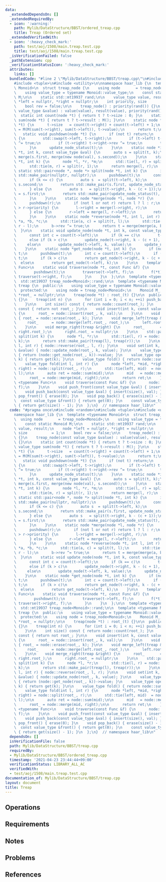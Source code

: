 ```yaml
---
data:
  _extendedDependsOn: []
  _extendedRequiredBy:
  - icon: ':warning:'
    path: Mylib/DataStructure/BBST/ordered_treap.cpp
    title: Treap (Ordered set)
  _extendedVerifiedWith:
  - icon: ':heavy_check_mark:'
    path: test/aoj/1508/main.treap.test.cpp
    title: test/aoj/1508/main.treap.test.cpp
  _isVerificationFailed: false
  _pathExtension: cpp
  _verificationStatusIcon: ':heavy_check_mark:'
  attributes:
    links: []
  bundledCode: "#line 2 \"Mylib/DataStructure/BBST/treap.cpp\"\n#include <random>\n\
    #include <tuple>\n#include <utility>\n\nnamespace haar_lib {\n  template <typename\
    \ Monoid>\n  struct treap_node {\n    using node       = treap_node<Monoid>;\n\
    \    using value_type = typename Monoid::value_type;\n    const static Monoid\
    \ M;\n\n    static std::mt19937 rand;\n\n    value_type value, result;\n    node\
    \ *left = nullptr, *right = nullptr;\n    int priority, size           = 1;\n\
    \    bool rev = false;\n\n    treap_node() : priority(rand()) {}\n    treap_node(const\
    \ value_type &value) : value(value), result(value), priority(rand()) {}\n\n  \
    \  static int count(node *t) { return t ? t->size : 0; }\n    static value_type\
    \ sum(node *t) { return t ? t->result : M(); }\n\n    static node *update_node_status(node\
    \ *t) {\n      t->size   = count(t->right) + count(t->left) + 1;\n      t->result\
    \ = M(M(sum(t->right), sum(t->left)), t->value);\n      return t;\n    }\n\n \
    \   static void pushdown(node *t) {\n      if (not t) return;\n      if (t->rev)\
    \ {\n        std::swap(t->left, t->right);\n        if (t->left) t->left->rev\
    \ ^= true;\n        if (t->right) t->right->rev ^= true;\n        t->rev = false;\n\
    \      }\n      update_node_status(t);\n    }\n\n    static node *insert(node\
    \ *t, int k, const value_type &val) {\n      auto s = split(t, k);\n      return\
    \ merge(s.first, merge(new node(val), s.second));\n    }\n\n    static node *erase(node\
    \ *t, int k) {\n      node *l, *r, *m;\n      std::tie(l, r) = split(t, k);\n\
    \      std::tie(m, r) = split(r, 1);\n      return merge(l, r);\n    }\n\n   \
    \ static std::pair<node *, node *> split(node *t, int k) {\n      if (not t) return\
    \ std::make_pair(nullptr, nullptr);\n      pushdown(t);\n      const int c = count(t->left);\n\
    \      if (k <= c) {\n        auto s  = split(t->left, k);\n        t->left =\
    \ s.second;\n        return std::make_pair(s.first, update_node_status(t));\n\
    \      } else {\n        auto s   = split(t->right, k - (c + 1));\n        t->right\
    \ = s.first;\n        return std::make_pair(update_node_status(t), s.second);\n\
    \      }\n    }\n\n    static node *merge(node *l, node *r) {\n      pushdown(l);\n\
    \      pushdown(r);\n      if (not l or not r) return l ? l : r;\n      if (l->priority\
    \ > r->priority) {\n        l->right = merge(l->right, r);\n        return update_node_status(l);\n\
    \      } else {\n        r->left = merge(l, r->left);\n        return update_node_status(r);\n\
    \      }\n    }\n\n    static node *reverse(node *t, int l, int r) {\n      node\
    \ *a, *b, *c;\n      std::tie(a, c) = split(t, l);\n      std::tie(b, c) = split(c,\
    \ r - l);\n      b->rev ^= true;\n      return t = merge(merge(a, b), c);\n  \
    \  }\n\n    static void update_node(node *t, int k, const value_type &value) {\n\
    \      const int c = count(t->left);\n      if (k == c)\n        t->value = value;\n\
    \      else if (k > c)\n        update_node(t->right, k - (c + 1), value);\n \
    \     else\n        update_node(t->left, k, value);\n      update_node_status(t);\n\
    \    }\n\n    static node *get_node(node *t, int k) {\n      if (not t) return\
    \ t;\n      pushdown(t);\n      int c = count(t->left);\n      if (k == c) return\
    \ t;\n      if (k > c)\n        return get_node(t->right, k - (c + 1));\n    \
    \  else\n        return get_node(t->left, k);\n    }\n\n    template <typename\
    \ Func>\n    static void traverse(node *t, const Func &f) {\n      if (t) {\n\
    \        pushdown(t);\n        traverse(t->left, f);\n        f(*t);\n       \
    \ traverse(t->right, f);\n      }\n    }\n  };\n\n  template <typename Monoid>\n\
    \  std::mt19937 treap_node<Monoid>::rand;\n\n  template <typename Monoid>\n  class\
    \ treap {\n  public:\n    using value_type = typename Monoid::value_type;\n\n\
    \  protected:\n    using node = treap_node<Monoid>;\n    Monoid M_;\n    node\
    \ *root_ = nullptr;\n\n    treap(node *t) : root_(t) {}\n\n  public:\n    treap()\
    \ {}\n    treap(int n) {\n      for (int i = 0; i < n; ++i) push_back(M_());\n\
    \    }\n\n    int size() const { return node::count(root_); }\n    bool empty()\
    \ const { return not root_; }\n\n    void insert(int k, const value_type &val)\
    \ {\n      root_ = node::insert(root_, k, val);\n    }\n\n    void erase(int k)\
    \ { root_ = node::erase(root_, k); }\n\n    void merge_left(treap &left) {\n \
    \     root_      = node::merge(left.root_, root_);\n      left.root_ = nullptr;\n\
    \    }\n\n    void merge_right(treap &right) {\n      root_       = node::merge(root_,\
    \ right.root_);\n      right.root_ = nullptr;\n    }\n\n    std::pair<treap, treap>\
    \ split(int k) {\n      node *l, *r;\n      std::tie(l, r) = node::split(root_,\
    \ k);\n      return std::make_pair(treap(l), treap(r));\n    }\n\n    void reverse(int\
    \ l, int r) { node::reverse(root_, l, r); }\n\n    void set(int k, const value_type\
    \ &value) { node::update_node(root_, k, value); }\n\n    value_type get(int k)\
    \ { return (node::get_node(root_, k))->value; }\n    value_type operator[](int\
    \ k) { return get(k); }\n\n    value_type fold() { return node::sum(root_); }\n\
    \    value_type fold(int l, int r) {\n      node *left, *mid, *right;\n      std::tie(mid,\
    \ right) = node::split(root_, r);\n      std::tie(left, mid)  = node::split(mid,\
    \ l);\n\n      auto ret = node::sum(mid);\n\n      mid   = node::merge(left, mid);\n\
    \      root_ = node::merge(mid, right);\n\n      return ret;\n    }\n\n    template\
    \ <typename Func>\n    void traverse(const Func &f) {\n      node::traverse(root_,\
    \ f);\n    }\n\n    void push_front(const value_type &val) { insert(0, val); }\n\
    \    void push_back(const value_type &val) { insert(size(), val); }\n\n    void\
    \ pop_front() { erase(0); }\n    void pop_back() { erase(size() - 1); }\n\n  \
    \  const value_type &front() { return get(0); }\n    const value_type &back()\
    \ { return get(size() - 1); }\n  };\n}  // namespace haar_lib\n"
  code: "#pragma once\n#include <random>\n#include <tuple>\n#include <utility>\n\n\
    namespace haar_lib {\n  template <typename Monoid>\n  struct treap_node {\n  \
    \  using node       = treap_node<Monoid>;\n    using value_type = typename Monoid::value_type;\n\
    \    const static Monoid M;\n\n    static std::mt19937 rand;\n\n    value_type\
    \ value, result;\n    node *left = nullptr, *right = nullptr;\n    int priority,\
    \ size           = 1;\n    bool rev = false;\n\n    treap_node() : priority(rand())\
    \ {}\n    treap_node(const value_type &value) : value(value), result(value), priority(rand())\
    \ {}\n\n    static int count(node *t) { return t ? t->size : 0; }\n    static\
    \ value_type sum(node *t) { return t ? t->result : M(); }\n\n    static node *update_node_status(node\
    \ *t) {\n      t->size   = count(t->right) + count(t->left) + 1;\n      t->result\
    \ = M(M(sum(t->right), sum(t->left)), t->value);\n      return t;\n    }\n\n \
    \   static void pushdown(node *t) {\n      if (not t) return;\n      if (t->rev)\
    \ {\n        std::swap(t->left, t->right);\n        if (t->left) t->left->rev\
    \ ^= true;\n        if (t->right) t->right->rev ^= true;\n        t->rev = false;\n\
    \      }\n      update_node_status(t);\n    }\n\n    static node *insert(node\
    \ *t, int k, const value_type &val) {\n      auto s = split(t, k);\n      return\
    \ merge(s.first, merge(new node(val), s.second));\n    }\n\n    static node *erase(node\
    \ *t, int k) {\n      node *l, *r, *m;\n      std::tie(l, r) = split(t, k);\n\
    \      std::tie(m, r) = split(r, 1);\n      return merge(l, r);\n    }\n\n   \
    \ static std::pair<node *, node *> split(node *t, int k) {\n      if (not t) return\
    \ std::make_pair(nullptr, nullptr);\n      pushdown(t);\n      const int c = count(t->left);\n\
    \      if (k <= c) {\n        auto s  = split(t->left, k);\n        t->left =\
    \ s.second;\n        return std::make_pair(s.first, update_node_status(t));\n\
    \      } else {\n        auto s   = split(t->right, k - (c + 1));\n        t->right\
    \ = s.first;\n        return std::make_pair(update_node_status(t), s.second);\n\
    \      }\n    }\n\n    static node *merge(node *l, node *r) {\n      pushdown(l);\n\
    \      pushdown(r);\n      if (not l or not r) return l ? l : r;\n      if (l->priority\
    \ > r->priority) {\n        l->right = merge(l->right, r);\n        return update_node_status(l);\n\
    \      } else {\n        r->left = merge(l, r->left);\n        return update_node_status(r);\n\
    \      }\n    }\n\n    static node *reverse(node *t, int l, int r) {\n      node\
    \ *a, *b, *c;\n      std::tie(a, c) = split(t, l);\n      std::tie(b, c) = split(c,\
    \ r - l);\n      b->rev ^= true;\n      return t = merge(merge(a, b), c);\n  \
    \  }\n\n    static void update_node(node *t, int k, const value_type &value) {\n\
    \      const int c = count(t->left);\n      if (k == c)\n        t->value = value;\n\
    \      else if (k > c)\n        update_node(t->right, k - (c + 1), value);\n \
    \     else\n        update_node(t->left, k, value);\n      update_node_status(t);\n\
    \    }\n\n    static node *get_node(node *t, int k) {\n      if (not t) return\
    \ t;\n      pushdown(t);\n      int c = count(t->left);\n      if (k == c) return\
    \ t;\n      if (k > c)\n        return get_node(t->right, k - (c + 1));\n    \
    \  else\n        return get_node(t->left, k);\n    }\n\n    template <typename\
    \ Func>\n    static void traverse(node *t, const Func &f) {\n      if (t) {\n\
    \        pushdown(t);\n        traverse(t->left, f);\n        f(*t);\n       \
    \ traverse(t->right, f);\n      }\n    }\n  };\n\n  template <typename Monoid>\n\
    \  std::mt19937 treap_node<Monoid>::rand;\n\n  template <typename Monoid>\n  class\
    \ treap {\n  public:\n    using value_type = typename Monoid::value_type;\n\n\
    \  protected:\n    using node = treap_node<Monoid>;\n    Monoid M_;\n    node\
    \ *root_ = nullptr;\n\n    treap(node *t) : root_(t) {}\n\n  public:\n    treap()\
    \ {}\n    treap(int n) {\n      for (int i = 0; i < n; ++i) push_back(M_());\n\
    \    }\n\n    int size() const { return node::count(root_); }\n    bool empty()\
    \ const { return not root_; }\n\n    void insert(int k, const value_type &val)\
    \ {\n      root_ = node::insert(root_, k, val);\n    }\n\n    void erase(int k)\
    \ { root_ = node::erase(root_, k); }\n\n    void merge_left(treap &left) {\n \
    \     root_      = node::merge(left.root_, root_);\n      left.root_ = nullptr;\n\
    \    }\n\n    void merge_right(treap &right) {\n      root_       = node::merge(root_,\
    \ right.root_);\n      right.root_ = nullptr;\n    }\n\n    std::pair<treap, treap>\
    \ split(int k) {\n      node *l, *r;\n      std::tie(l, r) = node::split(root_,\
    \ k);\n      return std::make_pair(treap(l), treap(r));\n    }\n\n    void reverse(int\
    \ l, int r) { node::reverse(root_, l, r); }\n\n    void set(int k, const value_type\
    \ &value) { node::update_node(root_, k, value); }\n\n    value_type get(int k)\
    \ { return (node::get_node(root_, k))->value; }\n    value_type operator[](int\
    \ k) { return get(k); }\n\n    value_type fold() { return node::sum(root_); }\n\
    \    value_type fold(int l, int r) {\n      node *left, *mid, *right;\n      std::tie(mid,\
    \ right) = node::split(root_, r);\n      std::tie(left, mid)  = node::split(mid,\
    \ l);\n\n      auto ret = node::sum(mid);\n\n      mid   = node::merge(left, mid);\n\
    \      root_ = node::merge(mid, right);\n\n      return ret;\n    }\n\n    template\
    \ <typename Func>\n    void traverse(const Func &f) {\n      node::traverse(root_,\
    \ f);\n    }\n\n    void push_front(const value_type &val) { insert(0, val); }\n\
    \    void push_back(const value_type &val) { insert(size(), val); }\n\n    void\
    \ pop_front() { erase(0); }\n    void pop_back() { erase(size() - 1); }\n\n  \
    \  const value_type &front() { return get(0); }\n    const value_type &back()\
    \ { return get(size() - 1); }\n  };\n}  // namespace haar_lib\n"
  dependsOn: []
  isVerificationFile: false
  path: Mylib/DataStructure/BBST/treap.cpp
  requiredBy:
  - Mylib/DataStructure/BBST/ordered_treap.cpp
  timestamp: '2021-04-23 23:44:44+09:00'
  verificationStatus: LIBRARY_ALL_AC
  verifiedWith:
  - test/aoj/1508/main.treap.test.cpp
documentation_of: Mylib/DataStructure/BBST/treap.cpp
layout: document
title: Treap
---
```


## Operations

## Requirements

## Notes

## Problems

## References
